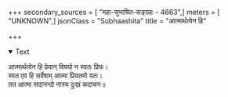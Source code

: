 +++
secondary_sources = [ "महा-सुभाषित-सङ्ग्रहः - 4663",]
meters = [ "UNKNOWN",]
jsonClass = "Subhaashita"
title = "आत्मार्थत्वेन हि"

+++

<details open><summary>Text</summary>

आत्मार्थत्वेन हि प्रेयान् विषयो न स्वतः प्रियः।  
स्वत एव हि सर्वेषाम् आत्मा प्रियतमो यतः।  
तत आत्मा सदानन्दो नास्य दुःखं कदाचन॥
</details>
